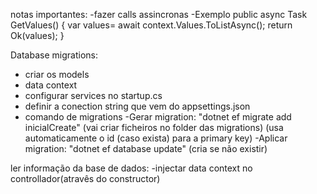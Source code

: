 notas importantes:
    -fazer calls assincronas 
        -Exemplo
             public async Task<IActionResult> GetValues()
               {
                  var values= await context.Values.ToListAsync();
                 return Ok(values);
                 }

Database migrations:
- criar os models
- data context
- configurar services no startup.cs
- definir a conection string que vem do appsettings.json
- comando de migrations 
    -Gerar migration: "dotnet ef migrate add inicialCreate" 
        (vai criar ficheiros no folder das migrations) (usa automaticamente o id (caso exista) para a primary key) 
    -Aplicar migration: "dotnet ef database update"  (cria se não existir)


ler informação da base de dados:
-injectar data context  no controllador(atravês do constructor)